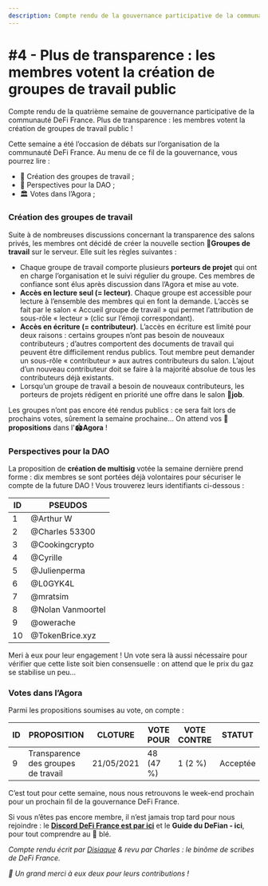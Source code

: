 ```yaml
---
description: Compte rendu de la gouvernance participative de la communauté DeFi France
---
```


# #4 - Plus de transparence : les membres votent la création de groupes de travail public

Compte rendu de la quatrième semaine de gouvernance participative de la communauté DeFi France. Plus de transparence : les membres votent la création de groupes de travail public !

Cette semaine a été l’occasion de débats sur l’organisation de la communauté DeFi France. Au menu de ce fil de la gouvernance, vous pourrez lire :

* 💬 Création des groupes de travail ;
* 📢 Perspectives pour la DAO ;
* 🏛️ Votes dans l’Agora ;

### Création des groupes de travail <a href="creation-des-groupes-de-travail" id="creation-des-groupes-de-travail"></a>

Suite à de nombreuses discussions concernant la transparence des salons privés, les membres ont décidé de créer la nouvelle section 💬**Groupes de travail** sur le serveur. Elle suit les règles suivantes :

* Chaque groupe de travail comporte plusieurs **porteurs de projet** qui ont en charge l’organisation et le suivi régulier du groupe. Ces membres de confiance sont élus après discussion dans l’Agora et mise au vote.
* **Accès en lecture seul (= lecteur)**. Chaque groupe est accessible pour lecture à l’ensemble des membres qui en font la demande. L’accès se fait par le salon « Accueil groupe de travail » qui permet l’attribution de sous-rôle « lecteur » (clic sur l’émoji correspondant).
* **Accès en écriture (= contributeur)**. L’accès en écriture est limité pour deux raisons : certains groupes n’ont pas besoin de nouveaux contributeurs ; d’autres comportent des documents de travail qui peuvent être difficilement rendus publics. Tout membre peut demander un sous-rôle « contributeur » aux autres contributeurs du salon. L’ajout d’un nouveau contributeur doit se faire à la majorité absolue de tous les contributeurs déjà existants.
* Lorsqu’un groupe de travail a besoin de nouveaux contributeurs, les porteurs de projets rédigent en priorité une offre dans le salon 💼**job**.

Les groupes n’ont pas encore été rendus publics : ce sera fait lors de prochains votes, sûrement la semaine prochaine… On attend vos 📜**propositions** dans l'🏟**Agora** !

### Perspectives pour la DAO <a href="perspectives-pour-la-dao" id="perspectives-pour-la-dao"></a>

La proposition de **création de multisig** votée la semaine dernière prend forme : dix membres se sont portées déjà volontaires pour sécuriser le compte de la future DAO ! Vous trouverez leurs identifiants ci-dessous :

| ID | PSEUDOS           |
| -- | ----------------- |
| 1  | @Arthur W         |
| 2  | @Charles 53300    |
| 3  | @Cookingcrypto    |
| 4  | @Cyrille          |
| 5  | @Julienperma      |
| 6  | @L0GYK4L          |
| 7  | @mratsim          |
| 8  | @Nolan Vanmoortel |
| 9  | @owerache         |
| 10 | @TokenBrice.xyz   |

Meri à eux pour leur engagement ! Un vote sera là aussi nécessaire pour vérifier que cette liste soit bien consensuelle : on attend que le prix du gaz se stabilise un peu…

### Votes dans l’Agora <a href="votes-dans-lagora" id="votes-dans-lagora"></a>

Parmi les propositions soumises au vote, on compte :

| ID | PROPOSITION                         | CLOTURE    | VOTE POUR | VOTE CONTRE | STATUT   |
| -- | ----------------------------------- | ---------- | --------- | ----------- | -------- |
| 9  | Transparence des groupes de travail | 21/05/2021 | 48 (47 %) | 1 (2 %)     | Acceptée |

C’est tout pour cette semaine, nous nous retrouvons le week-end prochain pour un prochain fil de la gouvernance DeFi France.

Si vous n’êtes pas encore membre, il n’est jamais trop tard pour nous rejoindre : le [**Discord DeFi France est par ici**](https://discord.gg/3bWZcK2) et le **Guide du DeFian - ici**, pour tout comprendre au 🌾 blé.

_Compte rendu écrit par _[_Disiaque_](https://twitter.com/disiaque\_crypto)_ & revu par Charles : le binôme de scribes de DeFi France._

_🙏 Un grand merci à eux deux pour leurs contributions !_
